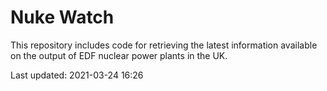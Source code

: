 # Nuke Watch

This repository includes code for retrieving the latest information available on the output of EDF nuclear power plants in the UK.

Last updated: 2021-03-24 16:26